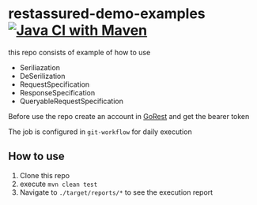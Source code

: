 # restassured-demo-examples [![Java CI with Maven](https://github.com/thananauto/restassured-example/actions/workflows/test.yml/badge.svg)](https://github.com/thananauto/restassured-example/actions/workflows/test.yml)

this repo consists of example of how to use

 - Seriliazation
 - DeSerilization
 - RequestSpecification
 - ResponseSpecification
 - QueryableRequestSpecification

Before use the repo create an account in [GoRest](https://gorest.co.in/) and get the bearer token

The job is configured in `git-workflow` for daily execution

## How to use
1. Clone this repo
2. execute `mvn clean test`
3. Navigate to `./target/reports/*` to see the execution report